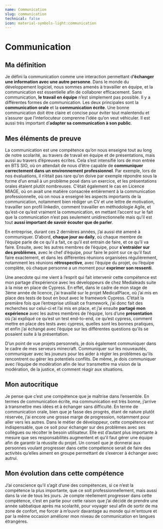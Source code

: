 ```yaml
---
name: Communication
slug: communication
technical: false
icon: material-symbols-light:communication
---
```


# Communication

## Ma définition

Je défini la communication comme une interaction permettant &#x64;**’échanger une information avec une autre personne**. Dans le monde du développement logiciel, nous sommes amenés à travailler en équipe, et la communication est essentielle afin de collaborer efficacement. Sans communication, **le travail en équipe** n’est simplement pas possible. Il y a différentes formes de communication. Les deux principales sont la **communication orale** et la **communication écrite**. Une bonne communication doit être claire et concise pour éviter tout malentendu et s’assurer que l’interlocuteur comprenne l’idée qu’on veut véhiculer. Il est aussi très important d’**adapter sa communication à son public**.

## Mes éléments de preuve

La communication est une compétence qu’on nous enseigne tout au long de notre scolarité, au travers de travail en équipe et de présentations, mais aussi au travers d’épreuves écrites. Cela s’est intensifié lors de mon entrée en BTS SIO, où on attendait de nous d’être capable de **communiquer correctement dans un environnement professionnel**. Par exemple, lors de nos évaluations, il n’était pas rare qu’on doive par exemple répondre sous la forme d’un email à un problème posé dans un exercice, et les présentations orales étaient plutôt nombreuses. C’était également le cas en Licence MIAGE, où on avait une matière consacrée entièrement à la communication professionnelle, où on nous a enseigné les aspects importants de la communication, notamment bien rédiger un CV et une lettre de motivation, travailler son profil linkedin, comment travailler en méthodologie Agile, et qu’est-ce qu’est vraiment la communication, en mettant l’accent sur le fait que la communication n’est pas seulement unidirectionnelle mais qu’il est tout **aussi important de savoir écouter que de parler**.

En entreprise, durant ces 2 dernières années, j’ai aussi été amené à communiquer. D’abord, **chaque jour au daily**, où chaque membre de l’équipe parle de ce qu’il a fait, ce qu’il est entrain de faire, et ce qu’il va faire. Ensuite, avec les autres membres de l’équipe, pour **s’entraider sur des problèmes**, avec le chef d’équipe, pour faire le point sur ce qu’il faut faire exactement, et dans les différentes réunions organisées régulièrement, notamment les réunions **rétrospective**, avec l’équipe du projet, ou l’équipe complète, où chaque personne a un moment pour **exprimer son ressenti**.

Une anecdote qui me vient à l’esprit qui fait intervenir cette compétence est mon partage d’expérience avec les développeurs de chez Medialeads suite à la mise en place de Cypress. En effet, dans le cadre de mon stage de 3ème année de licence, j’ai travaillé sur le projet MedicalPlace, où j’ai mis en place des tests de bout en bout avec le framework Cypress. C’était la première fois que l’entreprise utilisait ce framework, j’ai donc fait des recherches sur celui-ci et l’ai mis en place, et j’ai ensuite **partagé mon expérience** avec les autres membres de l’équipe, lors d’une **présentation** où j’ai expliqué ce qu’est un test end-to-end, ce qu’est cypress, comment mettre en place des tests avec cypress, quelles sont les bonnes pratiques, et enfin j’ai échangé avec l’équipe sur les différentes questions qu’ils se posaient suite à la présentation.

D’un point de vue projets personnels, je dois également communiquer dans le cadre de mes serveurs minecraft. Communiquer sur les nouveautés, communiquer avec les joueurs pour les aider à régler les problèmes qu’ils rencontrent ou gérer les potentiels conflits. De même, je dois communiquer avec l’équipe de modération afin de leur transmettre ma vision de la modération, de la justice, et comment réagir aux situations.

## Mon autocritique

Je pense que c’est une compétence que je maîtrise dans l’ensemble. En termes de communication écrite, ma communication est très bonne, j’arrive à transmettre mes idées et à échanger sans difficulté. En terme de communication orale, bien que je fasse des progrès, étant de nature plutôt réservée, j’ai encore une grosse marge de progression, notamment pour aller vers les autres. Dans le métier de développeur, cette compétence est indispensable, que ce soit pour échanger sur des problèmes avec ses collègues ou récolter le besoin utilisateur. Elle est d’autant plus importante à mesure que ses responsabilités augmentent et qu’il faut gérer une équipe afin de garantir la réussite du projet. Un conseil que je donnerai aux personnes voulant progresser dans cette compétence serait de faire des activités qu’elles aiment en groupe permettant de s’exercer à échanger avec autrui.

## Mon évolution dans cette compétence

J’ai conscience qu’il s’agit d’une des compétences, si ce n’est la compétence la plus importante, que ce soit professionnellement, mais aussi dans la vie de tous les jours. Je compte réellement progresser dans cette compétence, c’est en partie pour cette raison que j’ai décidé de prendre une année sabbatique après ma scolarité, pour voyager seul afin de sortir de ma zone de confort, me forcer à m’ouvrir davantage au monde qui m'entoure et par la même occasion améliorer mon niveau de communication en langues étrangères.
